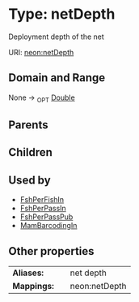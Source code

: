 
# Type: netDepth


Deployment depth of the net

URI: [neon:netDepth](https://data.neonscience.org/netDepth)


## Domain and Range

None ->  <sub>OPT</sub> [Double](types/Double.md)

## Parents


## Children


## Used by

 * [FshPerFishIn](FshPerFishIn.md)
 * [FshPerPassIn](FshPerPassIn.md)
 * [FshPerPassPub](FshPerPassPub.md)
 * [MamBarcodingIn](MamBarcodingIn.md)

## Other properties

|  |  |  |
| --- | --- | --- |
| **Aliases:** | | net depth |
| **Mappings:** | | neon:netDepth |

